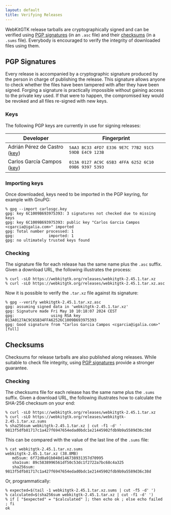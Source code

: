 ```yaml
---
layout: default
title: Verifying Releases
---
```


WebKitGTK release tarballs are cryptographically signed and can be verified
using [PGP signatures](#pgp-signatures) (in an `.asc` file) and their
[checksums](#checksums) (in a `.sums` file). Everybody is encouraged to verify
the integrity of downloaded files using them.

## PGP Signatures

Every release is accompanied by a cryptographic signature produced by the
person in charge of publishing the release. This signature allows anyone to
check whether the files have been tampered with after they have been signed.
Forging a signature is practically impossible without gaining access to the
private key used. If that were to happen, the compromised key would be revoked
and all files re-signed with new keys.

### Keys

The following PGP keys are currently in use for signing releases:

<table>
  <thead>
    <tr><th>Developer</th><th>Fingerprint</th></tr>
  </thead>
    <tr>
      <td>Adrián Pérez de Castro (<a href="../keys/aperez.key">key</a>)</td>
      <td><tt>5AA3 BC33 4FD7 E336 9E7C  77B2 91C5 59DB E4C9 123B</tt></td>
    </tr>
    <tr>
      <td>Carlos García Campos (<a href="../keys/carlosgc.key">key</a>)</td>
      <td><tt>013A 0127 AC9C 65B3 4FFA 6252 6C10 09B6 9397 5393</tt></td>
    </tr>
  <tbody>
  </tbody>
</table>

### Importing keys

Once downloaded, keys need to be imported in the PGP keyring, for example with
GnuPG:

```
% gpg --import carlosgc.key
gpg: key 6C1009B693975393: 3 signatures not checked due to missing keys
gpg: key 6C1009B693975393: public key "Carlos Garcia Campos <cgarcia@igalia.com>" imported
gpg: Total number processed: 1
gpg:               imported: 1
gpg: no ultimately trusted keys found
```

### Checking

The signature file for each release has the same name plus the `.asc` suffix.
Given a download URL, the following illustrates the process:

```
% curl -sLO https://webkitgtk.org/releases/webkitgtk-2.45.1.tar.xz
% curl -sLO https://webkitgtk.org/releases/webkitgtk-2.45.1.tar.xz.asc
```

Now it is possible to verify the `.tar.xz` file against its signature:

```
% gpg --verify webkitgtk-2.45.1.tar.xz.asc
gpg: assuming signed data in 'webkitgtk-2.45.1.tar.xz'
gpg: Signature made Fri May 10 10:18:07 2024 CEST
gpg:                using RSA key 013A0127AC9C65B34FFA62526C1009B693975393
gpg: Good signature from "Carlos Garcia Campos <cgarcia@igalia.com>" [full]
```

## Checksums

Checksums for release tarballs are also published along releases. While
suitable to check file integrity, using [PGP signatures](#pgp-signatures)
provide a stronger guarantee.

### Checking

The checksums file for each release has the same name plus the `.sums` suffix.
Given a download URL, the following illustrates how to calculate the SHA-256
checksum on your end:

```
% curl -sLO https://webkitgtk.org/releases/webkitgtk-2.45.1.tar.xz
% curl -sLO https://webkitgtk.org/releases/webkitgtk-2.45.1.tar.xz.sums
% sha256sum webkitgtk-2.45.1.tar.xz | cut -f1 -d' '
9813f5dfb81717c1a427f6947654edad0bdc1e21445902fdb9b9a5589d36c38d
```

This can be compared with the value of the last line of the `.sums` file:

```
% cat webkitgtk-2.45.1.tar.xz.sums
webkitgtk-2.45.1.tar.xz (38.8MB)
   md5sum: 6f72d0a91b040d146738931357d70995
   sha1sum: 89c5838996561df50c53dc1f2722a7bc68c4a325
   sha256sum: 9813f5dfb81717c1a427f6947654edad0bdc1e21445902fdb9b9a5589d36c38d
```

Or, programmatically:

```
% expected=$(tail -1 webkitgtk-2.45.1.tar.xz.sums | cut -f5 -d' ')
% calculated=$(sha256sum webkitgtk-2.45.1.tar.xz | cut -f1 -d' ')
% if [ "$expected" = "$calculated" ]; then echo ok ; else echo failed ; fi
ok
```
